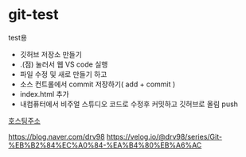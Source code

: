 # git-test
test용

+ 깃허브 저장소 만들기
+ .(점) 눌러서 웹 VS code 실행
+ 파일 수정 및 새로 만들기 하고
+ 소스 컨트롤에서 commit 저장하기( add + commit )
+ index.html 추가
+ 내컴퓨터에서 비주얼 스튜디오 코드로 수정후 커밋하고 깃허브로 올림 push

[호스팅주소](https://jhmn23.github.io/git-test/)

https://blog.naver.com/drv98
https://velog.io/@drv98/series/Git-%EB%B2%84%EC%A0%84-%EA%B4%80%EB%A6%AC